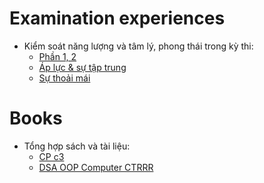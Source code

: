 # Examination experiences 
- Kiểm soát năng lượng và tâm lý, phong thái trong kỳ thi: 
  - [Phần 1, 2](https://sites.google.com/site/kc97ble/3-k%C4%A9-n%C4%83ng/ki%E1%BB%83m-so%C3%A1t-n%C4%83ng-l%C6%B0%E1%BB%A3ng-trong-k%C3%AC-thi-ph%E1%BA%A7n-1-2?authuser=0)
  - [Áp lực & sự tập trung](https://sites.google.com/site/kc97ble/3-k%C4%A9-n%C4%83ng/ki%E1%BB%83m-so%C3%A1t-n%C4%83ng-l%C6%B0%E1%BB%A3ng-trong-k%C3%AC-thi-ph%E1%BA%A7n-3?authuser=0)
  - [Sự thoải mái](https://sites.google.com/site/kc97ble/3-k%C4%A9-n%C4%83ng/ki%E1%BB%83m-so%C3%A1t-n%C4%83ng-l%C6%B0%E1%BB%A3ng-trong-k%C3%AC-thi-ph%E1%BA%A7n-4?authuser=0)

# Books
- Tổng hợp sách và tài liệu: 
  - [CP c3](https://uithcm-my.sharepoint.com/:f:/g/personal/22521178_ms_uit_edu_vn/ErYvEOivorxHo7MmUGcP8k8BX5tNoIMaWNiCrM1faT7x-g?e=2tWfCT)
  - [DSA OOP Computer CTRRR](https://uithcm-my.sharepoint.com/:f:/g/personal/22521178_ms_uit_edu_vn/EoofCsrkeRFLgIm655VAGN4Bbawe4fg71sjJ7Q9uzTyGGA?e=uEzVx8)
